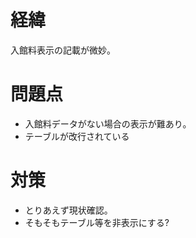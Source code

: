# 経緯
入館料表示の記載が微妙。

# 問題点
- 入館料データがない場合の表示が難あり。
- テーブルが改行されている

# 対策
- とりあえず現状確認。
- そもそもテーブル等を非表示にする?
